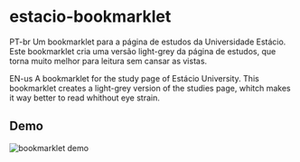 # estacio-bookmarklet
PT-br
Um bookmarklet para a página de estudos da Universidade Estácio.
Este bookmarklet cria uma versão light-grey da página de estudos, que torna muito melhor para leitura sem cansar as vistas. 

EN-us
A bookmarklet for the study page of Estácio University.
This bookmarklet creates a light-grey version of the studies page, whitch makes it way better to read whithout eye strain.

## Demo
![bookmarklet demo](/demo.gif)
